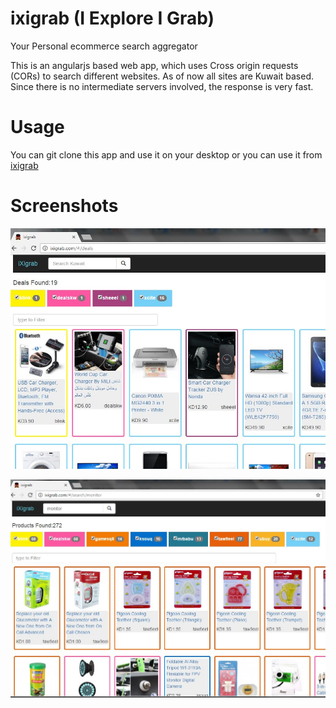 # ixigrab (I Explore I Grab)
Your Personal ecommerce search aggregator

This is an angularjs based web app, which uses Cross origin requests (CORs) to search different websites.
As of now all sites are Kuwait based.
Since there is no intermediate servers involved, the response is very fast.

# Usage
You can git clone this app and use it on your desktop or you can use it from [ixigrab](http://ixigrab.com)

# Screenshots

![Daily Deals](https://github.com/shikhar-kr/ixigrab/blob/master/ixigrab_deals_ss.jpg "Daily deals")

![Search](https://github.com/shikhar-kr/ixigrab/blob/master/ixigrab_search_ss.jpg "Search")


